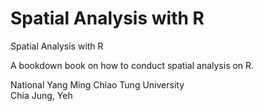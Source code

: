 # Spatial Analysis with R
Spatial Analysis with R

A bookdown book on how to conduct spatial analysis on R.  

National Yang Ming Chiao Tung University  
Chia Jung, Yeh